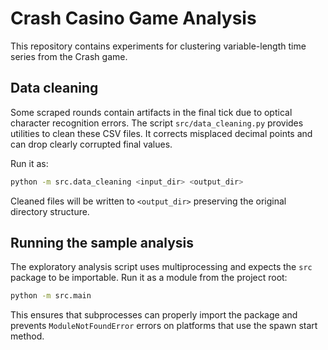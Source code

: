 # Crash Casino Game Analysis

This repository contains experiments for clustering variable-length time series from the Crash game.

## Data cleaning

Some scraped rounds contain artifacts in the final tick due to optical character recognition errors.
The script `src/data_cleaning.py` provides utilities to clean these CSV files. It corrects misplaced
decimal points and can drop clearly corrupted final values.

Run it as:

```bash
python -m src.data_cleaning <input_dir> <output_dir>
```

Cleaned files will be written to `<output_dir>` preserving the original directory structure.

## Running the sample analysis

The exploratory analysis script uses multiprocessing and expects the `src` package
to be importable. Run it as a module from the project root:

```bash
python -m src.main
```

This ensures that subprocesses can properly import the package and prevents
`ModuleNotFoundError` errors on platforms that use the spawn start method.
